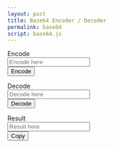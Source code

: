 ```yaml
---
layout: post
title: Base64 Encoder / Decoder
permalink: base64
script: base64.js
---
```


<form id="encode">
  <div class="form-group">
    <label class="control-label">Encode</label>
    <div class="row">
      <div class="col-md-10">
        <input type="text" id="plain-value" class="form-control" placeholder="Encode here">
      </div>
      <div class="col-md-2">
        <input type="submit" value="Encode" class="btn btn-block btn-primary" tabindex="-1">
      </div>
    </div>
  </div>
</form>

<form id="decode">
  <div class="form-group">
    <label class="control-label">Decode</label>
    <div class="row">
      <div class="col-md-10">
        <input type="text" id="encoded-value" class="form-control" placeholder="Decode here">
      </div>
      <div class="col-md-2">
        <input type="submit" value="Decode" class="btn btn-block btn-primary" tabindex="-1">
      </div>
    </div>
  </div>
</form>

<form id="result">
  <div class="form-group">
    <label class="control-label">Result</label>
    <div class="row">
      <div class="col-md-10">
        <input type="text" id="result-value" class="form-control" placeholder="Result here" readonly>
      </div>
      <div class="col-md-2">
        <input type="submit" value="Copy" id="copy" class="btn btn-block btn-primary" tabindex="-1">
      </div>
    </div>
  </div>
</form>
